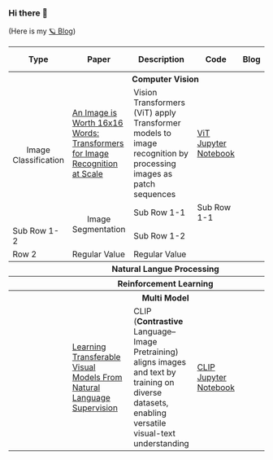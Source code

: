 ### Hi there 👋
(Here is my [🪐 Blog](https://jaz201107.github.io/))



<table>
  <thead>
    <tr>
      <th>Type </th>
      <th>Paper </th>
      <th>Description </th>
      <th>Code </th>
      <th>Blog </th>
      <th>Recommend Reeading</th>
    </tr> 
  </thead>
  <tbody>
    <th colspan="6" style="text-align: center; vertical-align: middle;" > <strong>Computer Vision</strong> </th>
    <tr> 
      <td rowspan="2" style="text-align: center; vertical-align: middle;">Image Classification</td>
      <td> <a href="https://arxiv.org/abs/2010.11929" target="_blank"> An Image is Worth 16x16 Words: Transformers for Image Recognition at Scale </td>
      <td> Vision Transformers (ViT) apply Transformer models to image recognition by processing images as patch sequences </td>
      <td> <a href="https://github.com/JAZ201107/PyTorch-DL/blob/main/ViT.ipynb" target="_blank"> ViT Jupyter Notebook </a> </td>
      <td>  </td>
      <td> ⭐⭐⭐⭐⭐ </td>
    </tr>
    <tr>
      <td rowspan="2" style="text-align: center; vertical-align: middle;">Image Segmentation</td>
      <td>Sub Row 1-1</td>
      <td>Sub Row 1-1</td>
    </tr>
    <tr>
      <td>Sub Row 1-2</td>
      <td>Sub Row 1-2</td>
    </tr>
    <tr>
      <td>Row 2</td>
      <td>Regular Value</td>
      <td>Regular Value</td>
    </tr>
    <th colspan="6" style="text-align: center; vertical-align: middle;" > <strong>Natural Langue Processing</strong> </th>
    <tr> </tr>
    <th colspan="6" style="text-align: center; vertical-align: middle;" > <strong>Reinforcement Learning</strong> </th>
    <tr> </tr>
    <th colspan="6" style="text-align: center; vertical-align: middle;" > <strong>Multi Model</strong> </th>
    <tr> 
      <td> </td>
      <td> <a href="https://arxiv.org/abs/2103.00020" target="_blank"> Learning Transferable Visual Models From Natural Language Supervision </td>
      <td> 
        CLIP (<b>Contrastive</b> Language–Image Pretraining) aligns images and text by training on diverse datasets, enabling versatile visual-text understanding 
      </td>
      <td> <a href="https://github.com/JAZ201107/PyTorch-DL/blob/main/CLIP.ipynb" target="_blank"> CLIP Jupyter Notebook </a> </td>
      <td>  </td>
      <td> ⭐⭐⭐⭐⭐ </td>
    </tr>
  </tbody>
</table>


